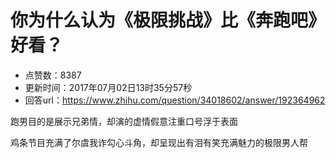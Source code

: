 # 你为什么认为《极限挑战》比《奔跑吧》好看？
- 点赞数：8387
- 更新时间：2017年07月02日13时35分57秒
- 回答url：https://www.zhihu.com/question/34018602/answer/192364962
<body>
 <p data-pid="mA0R7Ruv">跑男目的是展示兄弟情，却演的虚情假意注重口号浮于表面</p>
 <p data-pid="VmF1jZN8">鸡条节目充满了尔虞我诈勾心斗角，却呈现出有泪有笑充满魅力的极限男人帮</p>
</body>
